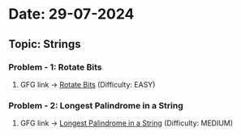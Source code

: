 # Date: 29-07-2024

## Topic: Strings

### Problem - 1: Rotate Bits

1. GFG link -> [Rotate Bits](https://www.geeksforgeeks.org/problems/rotate-bits4524/1?page=1&category=Strings&difficulty=Easy&sprint=a663236c31453b969852f9ea22507634&sortBy=submissions) (Difficulty: EASY)

### Problem - 2: Longest Palindrome in a String

1. GFG link -> [Longest Palindrome in a String](https://www.geeksforgeeks.org/problems/longest-palindrome-in-a-string3411/1?page=1&category=Strings&difficulty=Medium&sprint=a663236c31453b969852f9ea22507634&sortBy=submissions) (Difficulty: MEDIUM)
